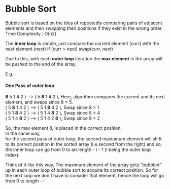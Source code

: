 # Bubble Sort

Bubble sort is based on the idea of repeatedly comparing pairs of adjacent elements and then swapping their positions if they exist in the wrong order.
Time Complexity : O(n2)

The **inner loop** is simple, just compare the current element (curr) with the next element (next)
if (curr > next)
	swap(curr, next)

Due to this, with each **outer loop** iteration the **max element** in the array will be pushed to the end of the array.

E.g.
#### One Pass of outer loop
**8** 5 1 4 2 ) –> ( 5 **8** 1 4 2 ), Here, algorithm compares the current and its next element, and swaps since 8 > 5.  
( 5 **8** 1 4 2 ) –>  ( 5 1 **8** 4 2 ), Swap since 8 > 1  
( 5 1 **8** 4 2 ) –>  ( 5 1 4 **8** 2 ), Swap since 8 > 4  
( 5 1 4 **8** 2 ) –> ( 5 1 4 2 **8** ), Swap since 8 > 2  

So, the max element 8, is placed in the correct position.  
In the same way,   
for the second pass of outer loop, the second maxiumum element will shift to its correct position in the sorted array (i.e.second from the right) and so, the inner loop can go from 0 to arr.length - i - 1 (i being the outer loop index).

Think of it like this way,
The maximum element of the array gets "bubbled" up in each outer loop of bubble sort to acquire its correct position.
So for the next loop we don't have to consider that element, hence the loop will go from 0 to length - i

